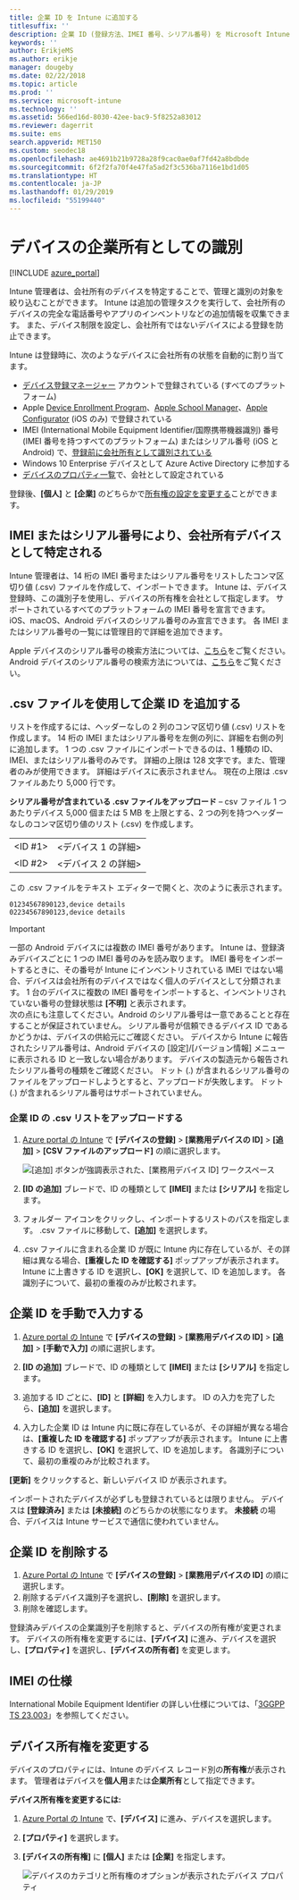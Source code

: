 ```yaml
---
title: 企業 ID を Intune に追加する
titlesuffix: ''
description: 企業 ID (登録方法、IMEI 番号、シリアル番号) を Microsoft Intune に追加する方法について説明します。
keywords: ''
author: ErikjeMS
ms.author: erikje
manager: dougeby
ms.date: 02/22/2018
ms.topic: article
ms.prod: ''
ms.service: microsoft-intune
ms.technology: ''
ms.assetid: 566ed16d-8030-42ee-bac9-5f8252a83012
ms.reviewer: dagerrit
ms.suite: ems
search.appverid: MET150
ms.custom: seodec18
ms.openlocfilehash: ae4691b21b9728a28f9cac0ae0af7fd42a8bdbde
ms.sourcegitcommit: 6f2f2fa70f4e47fa5ad2f3c536ba7116e1bd1d05
ms.translationtype: HT
ms.contentlocale: ja-JP
ms.lasthandoff: 01/29/2019
ms.locfileid: "55199440"
---
```

# <a name="identify-devices-as-corporate-owned"></a>デバイスの企業所有としての識別

[!INCLUDE [azure_portal](./includes/azure_portal.md)]

Intune 管理者は、会社所有のデバイスを特定することで、管理と識別の対象を絞り込むことができます。 Intune は追加の管理タスクを実行して、会社所有のデバイスの完全な電話番号やアプリのインベントリなどの追加情報を収集できます。 また、デバイス制限を設定し、会社所有ではないデバイスによる登録を防止できます。

Intune は登録時に、次のようなデバイスに会社所有の状態を自動的に割り当てます。

- [デバイス登録マネージャー](device-enrollment-manager-enroll.md) アカウントで登録されている (すべてのプラットフォーム)
- Apple [Device Enrollment Program](device-enrollment-program-enroll-ios.md)、[Apple School Manager](apple-school-manager-set-up-ios.md)、[Apple Configurator](apple-configurator-enroll-ios.md) (iOS のみ) で登録されている
- IMEI (International Mobile Equipment Identifier/国際携帯機器識別) 番号 (IMEI 番号を持つすべてのプラットフォーム) またはシリアル番号 (iOS と Android) で、[登録前に会社所有として識別されている](#identify-corporate-owned-devices-with-imei-or-serial-number)
- Windows 10 Enterprise デバイスとして Azure Active Directory に参加する
- [デバイスのプロパティ一覧](#change-device-ownership)で、会社として設定されている

登録後、**[個人]** と **[企業]** のどちらかで[所有権の設定を変更する](#change-device-ownership)ことができます。

## <a name="identify-corporate-owned-devices-with-imei-or-serial-number"></a>IMEI またはシリアル番号により、会社所有デバイスとして特定される

Intune 管理者は、14 桁の IMEI 番号またはシリアル番号をリストしたコンマ区切り値 (.csv) ファイルを作成して、インポートできます。 Intune は、デバイス登録時、この識別子を使用し、デバイスの所有権を会社として指定します。 サポートされているすべてのプラットフォームの IMEI 番号を宣言できます。 iOS、macOS、Android デバイスのシリアル番号のみ宣言できます。 各 IMEI またはシリアル番号の一覧には管理目的で詳細を追加できます。

<!-- When you upload serial numbers for corporate-owned iOS devices, they must be paired with a corporate enrollment profile. Devices must then be enrolled using either Apple’s device enrollment program (DEP) or Apple Configurator to have them appear as corporate-owned. -->

Apple デバイスのシリアル番号の検索方法については、[こちら](https://support.apple.com/HT204308)をご覧ください。<br>
Android デバイスのシリアル番号の検索方法については、[こちら](https://support.google.com/store/answer/3333000)をご覧ください。

## <a name="add-corporate-identifiers-by-using-a-csv-file"></a>.csv ファイルを使用して企業 ID を追加する
リストを作成するには、ヘッダーなしの 2 列のコンマ区切り値 (.csv) リストを作成します。 14 桁の IMEI またはシリアル番号を左側の列に、詳細を右側の列に追加します。 1 つの .csv ファイルにインポートできるのは、1 種類の ID、IMEI、またはシリアル番号のみです。 詳細の上限は 128 文字です。また、管理者のみが使用できます。 詳細はデバイスに表示されません。 現在の上限は .csv ファイルあたり 5,000 行です。

**シリアル番号が含まれている .csv ファイルをアップロード** – csv ファイル 1 つあたりデバイス 5,000 個または 5 MB を上限とする、2 つの列を持つヘッダーなしのコンマ区切り値のリスト (.csv) を作成します。

|||
|-|-|
|&lt;ID #1&gt;|&lt;デバイス 1 の詳細&gt;|
|&lt;ID #2&gt;|&lt;デバイス 2 の詳細&gt;|

この .csv ファイルをテキスト エディターで開くと、次のように表示されます。

```
01234567890123,device details
02234567890123,device details
```

> [!IMPORTANT]
> 一部の Android デバイスには複数の IMEI 番号があります。 Intune は、登録済みデバイスごとに 1 つの IMEI 番号のみを読み取ります。 IMEI 番号をインポートするときに、その番号が Intune にインベントリされている IMEI ではない場合、デバイスは会社所有のデバイスではなく個人のデバイスとして分類されます。 1 台のデバイスに複数の IMEI 番号をインポートすると、インベントリされていない番号の登録状態は **[不明]** と表示されます。<br>
>次の点にも注意してください。Android のシリアル番号は一意であることと存在することが保証されていません。 シリアル番号が信頼できるデバイス ID であるかどうかは、デバイスの供給元にご確認ください。
>デバイスから Intune に報告されたシリアル番号は、Android デバイスの [設定]/[バージョン情報] メニューに表示される ID と一致しない場合があります。 デバイスの製造元から報告されたシリアル番号の種類をご確認ください。
>ドット (.) が含まれるシリアル番号のファイルをアップロードしようとすると、アップロードが失敗します。 ドット (.) が含まれるシリアル番号はサポートされていません。

### <a name="upload-a-csv-list-of-corporate-identifiers"></a>企業 ID の .csv リストをアップロードする

1. [Azure portal の Intune](https://portal.azure.com) で **[デバイスの登録]** > **[業務用デバイスの ID]** > **[追加]** > **[CSV ファイルのアップロード]** の順に選択します。

   ![[追加] ボタンが強調表示された、[業務用デバイス ID] ワークスペース](./media/add-corp-id.png)

2. **[ID の追加]** ブレードで、ID の種類として **[IMEI]** または **[シリアル]** を指定します。

3. フォルダー アイコンをクリックし、インポートするリストのパスを指定します。 .csv ファイルに移動して、**[追加]** を選択します。 

4. .csv ファイルに含まれる企業 ID が既に Intune 内に存在しているが、その詳細は異なる場合、**[重複した ID を確認する]** ポップアップが表示されます。 Intune に上書きする ID を選択し、**[OK]** を選択して、ID を追加します。 各識別子について、最初の重複のみが比較されます。

## <a name="manually-enter-corporate-identifiers"></a>企業 ID を手動で入力する

1. [Azure portal の Intune](https://portal.azure.com) で **[デバイスの登録]** > **[業務用デバイスの ID]** > **[追加]** > **[手動で入力]** の順に選択します。

2. **[ID の追加]** ブレードで、ID の種類として **[IMEI]** または **[シリアル]** を指定します。

3. 追加する ID ごとに、**[ID]** と **[詳細]** を入力します。 ID の入力を完了したら、**[追加]** を選択します。

5. 入力した企業 ID は Intune 内に既に存在しているが、その詳細が異なる場合は、**[重複した ID を確認する]** ポップアップが表示されます。 Intune に上書きする ID を選択し、**[OK]** を選択して、ID を追加します。 各識別子について、最初の重複のみが比較されます。

**[更新]** をクリックすると、新しいデバイス ID が表示されます。

インポートされたデバイスが必ずしも登録されているとは限りません。 デバイスは **[登録済み]** または **[未接続]** のどちらかの状態になります。 **未接続** の場合、デバイスは Intune サービスで通信に使われていません。

## <a name="delete-corporate-identifiers"></a>企業 ID を削除する

1. [Azure Portal の Intune](https://portal.azure.com) で **[デバイスの登録]** > **[業務用デバイスの ID]** の順に選択します。
2. 削除するデバイス識別子を選択し、**[削除]** を選択します。
3. 削除を確認します。

登録済みデバイスの企業識別子を削除すると、デバイスの所有権が変更されます。 デバイスの所有権を変更するには、**[デバイス]** に進み、デバイスを選択し、**[プロパティ]** を選択し、**[デバイスの所有者]** を変更します。

## <a name="imei-specifications"></a>IMEI の仕様
International Mobile Equipment Identifier の詳しい仕様については、「[3GGPP TS 23.003](https://portal.3gpp.org/desktopmodules/Specifications/SpecificationDetails.aspx?specificationId=729)」を参照してください。

## <a name="change-device-ownership"></a>デバイス所有権を変更する

デバイスのプロパティには、Intune のデバイス レコード別の**所有権**が表示されます。 管理者はデバイスを**個人用**または**企業所有**として指定できます。

**デバイス所有権を変更するには:**
1. [Azure Portal の Intune](https://portal.azure.com) で、**[デバイス]** に進み、デバイスを選択します。
2. **[プロパティ]** を選択します。
3. **[デバイスの所有権]** に **[個人]** または **[企業]** を指定します。

   ![デバイスのカテゴリと所有権のオプションが表示されたデバイス プロパティ](./media/device-properties.png)
